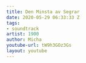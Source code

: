 ```yaml
---
title: Den Minsta av Segrar
date: 2020-05-29 06:33:33 Z
tags:
- soundtrack
artist: 1900
author: Micha
youtube-url: tW9h3GOz3Gs
layout: youtube
---
```



